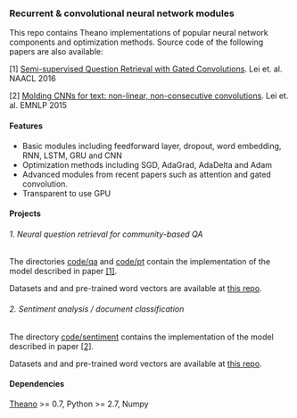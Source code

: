 ### Recurrent & convolutional neural network modules

This repo contains Theano implementations of popular neural network components and optimization methods. Source code of the following papers are also available:

  [1] [Semi-supervised Question Retrieval with Gated Convolutions](http://arxiv.org/abs/1512.05726). Lei et. al. NAACL 2016

  [2] [Molding CNNs for text: non-linear, non-consecutive convolutions](http://arxiv.org/abs/1508.04112). Lei et. al. EMNLP 2015

#### Features
  - Basic modules including feedforward layer, dropout, word embedding, RNN, LSTM, GRU and CNN
  - Optimization methods including SGD, AdaGrad, AdaDelta and Adam
  - Advanced modules from recent papers such as attention and gated convolution.
  - Transparent to use GPU

#### Projects

###### 1. Neural question retrieval for community-based QA

The directories [code/qa](/code/qa) and [code/pt](/code/pt) contain the implementation of the model described in paper [[1]]((http://arxiv.org/abs/1512.05726)).

Datasets and and pre-trained word vectors are available at [this repo](https://github.com/taolei87/askubuntu).


###### 2. Sentiment analysis / document classification

The directory [code/sentiment](/code/sentiment) contains the implementation of the model described in paper [[2]](http://arxiv.org/abs/1508.04112).

Datasets and and pre-trained word vectors are available at [this repo](https://github.com/taolei87/text_convnet).


#### Dependencies
  [Theano](http://deeplearning.net/software/theano/) >= 0.7, Python >= 2.7, Numpy

  
